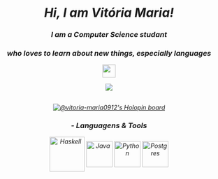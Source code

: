 <div>
    <em align="center"/>
<div/>
    
# Hi, I am Vitória Maria!

### I am a Computer Science studant
### who loves to learn about new things, especially languages

<div> 

  <a href="https://www.linkedin.com/in/vit%C3%B3ria-maria-do-nascimento-258899255?lipi=urn%3Ali%3Apage%3Ad_flagship3_profile_view_base_contact_details%3BpJ7mDSN9QuWfDyX4nccHTg%3D%3D" target="_blank"><img align="center" height="30" widht="70" src="https://img.shields.io/badge/-LinkedIn-%230077B5?style=for-the-badge&logo=linkedin&logoColor=white" target="_blank"></a> 
 
</div>

<div>
    <img align="center" heigh="180cm" src="https://github-readme-stats.vercel.app/api?username=Vitoria-Maria0912&shows_Github_logo_instead_ranklevel=true&theme=tokyonight"/>
</div>

##

</div>
  
[![@vitoria-maria0912's Holopin board](https://holopin.me/vitoriamaria0912)](https://holopin.io/@vitoriamaria0912)


### - Languagens & Tools 

<div>
    <img align="center" alt="Haskell" height="80" widht="100" src="https://cdn.jsdelivr.net/gh/devicons/devicon/icons/haskell/haskell-original-wordmark.svg" />
    <img align="center" alt="Java" height="60" widht="70" src="https://cdn.jsdelivr.net/gh/devicons/devicon/icons/java/java-original-wordmark.svg"/>
    <img align="center" alt="Python" height="60" widht="40" src="https://cdn.jsdelivr.net/gh/devicons/devicon/icons/python/python-original-wordmark.svg"/>
    <img align="center" alt="Postgres" height="60" widht="20" src="https://cdn.jsdelivr.net/gh/devicons/devicon/icons/postgresql/postgresql-plain-wordmark.svg" />          
<div/>
